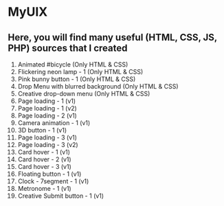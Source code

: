 # MyUIX
## Here, you will find many useful (HTML, CSS, JS, PHP) sources that I created

1) Animated #bicycle (Only HTML & CSS)
2) Flickering neon lamp - 1 (Only HTML & CSS)
3) Pink bunny button - 1 (Only HTML & CSS)
4) Drop Menu with blurred background (Only HTML & CSS)
5) Creative drop-down menu (Only HTML & CSS)
6) Page loading - 1 (v1)
7) Page loading - 1 (v2)
8) Page loading - 2 (v1)
9) Camera animation - 1 (v1)
10) 3D button - 1 (v1)
11) Page loading - 3 (v1)
12) Page loading - 3 (v2)
13) Card hover - 1 (v1)
14) Card hover - 2 (v1)
15) Card hover - 3 (v1)
16) Floating button - 1 (v1)
17) Clock - 7segment - 1 (v1)
18) Metronome - 1 (v1)
19) Creative Submit button - 1 (v1)
